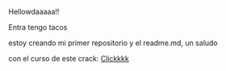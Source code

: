 Hellowdaaaaa!!

Entra tengo tacos

estoy creando mi primer repositorio y el readme.md, un saludo

con el curso de este crack: [Clickkkk](https://youtube.com/playlist?list=PLDbrnXa6SAzUyitkL4zcnWO07HxG0BvmS "Clickkkk")